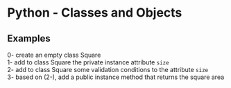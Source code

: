 <h1>Python - Classes and Objects</h1>
<h2>Examples</h2>
0- create an empty class Square</br>
1- add to class Square the private instance attribute <code>size</code></br>
2- add to class Square some validation conditions to the attribute <code>size</code></br>
3- based on (2-), add a public instance method that returns the square area</br>
